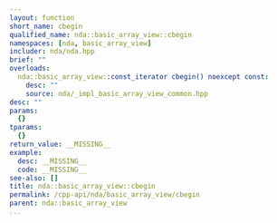 ```yaml
---
layout: function
short_name: cbegin
qualified_name: nda::basic_array_view::cbegin
namespaces: [nda, basic_array_view]
includer: nda/nda.hpp
brief: ""
overloads:
  nda::basic_array_view::const_iterator cbegin() noexcept const:
    desc: ""
    source: nda/_impl_basic_array_view_common.hpp
desc: ""
params:
  {}
tparams:
  {}
return_value: __MISSING__
example:
  desc: __MISSING__
  code: __MISSING__
see-also: []
title: nda::basic_array_view::cbegin
permalink: /cpp-api/nda/basic_array_view/cbegin
parent: nda::basic_array_view
...
```


